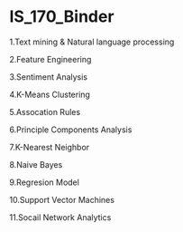 # IS_170_Binder

1.Text mining & Natural language processing

2.Feature Engineering

3.Sentiment Analysis

4.K-Means Clustering

5.Assocation Rules

6.Principle Components Analysis

7.K-Nearest Neighbor

8.Naive Bayes

9.Regresion Model

10.Support Vector Machines

11.Socail Network Analytics

